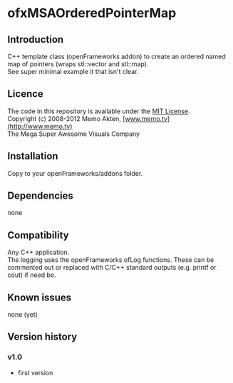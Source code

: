 ofxMSAOrderedPointerMap
=====================================

Introduction
------------
C++ template class (openFrameworks addon) to create an ordered named map of pointers (wraps stl::vector and stl::map).  
See super minimal example it that isn't clear. 

Licence
-------
The code in this repository is available under the [MIT License](https://secure.wikimedia.org/wikipedia/en/wiki/Mit_license).  
Copyright (c) 2008-2012 Memo Akten, [www.memo.tv](http://www.memo.tv)  
The Mega Super Awesome Visuals Company


Installation
------------
Copy to your openFrameworks/addons folder.

Dependencies
------------
none

Compatibility
------------
Any C++ application.  
The logging uses the openFrameworks ofLog functions. These can be commented out or replaced with C/C++ standard outputs (e.g. printf or cout) if need be.


Known issues
------------
none (yet)

Version history
------------
### v1.0
- first version